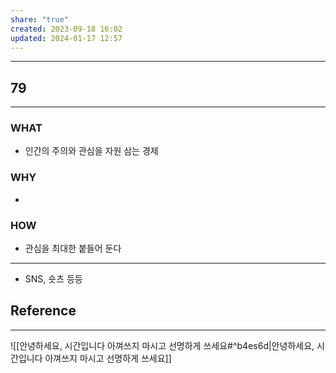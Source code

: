 ```yaml
---
share: "true"
created: 2023-09-18 16:02
updated: 2024-01-17 12:57
---
```


---
## 79
---
### WHAT
- 인간의 주의와 관심을 자원 삼는 경제
### WHY
- 
### HOW
- 관심을 최대한 붙들어 둔다
---

- SNS, 숏츠 등등



## Reference
---
![[안녕하세요, 시간입니다  아껴쓰지 마시고 선명하게 쓰세요#^b4es6d|안녕하세요, 시간입니다  아껴쓰지 마시고 선명하게 쓰세요]]
